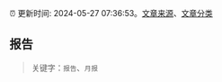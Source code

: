 :alarm_clock: 更新时间: 2024-05-27 07:36:53。[文章来源](/README.md)、[文章分类](/TAGS.md)

## 报告


> 关键字：`报告`、`月报`



